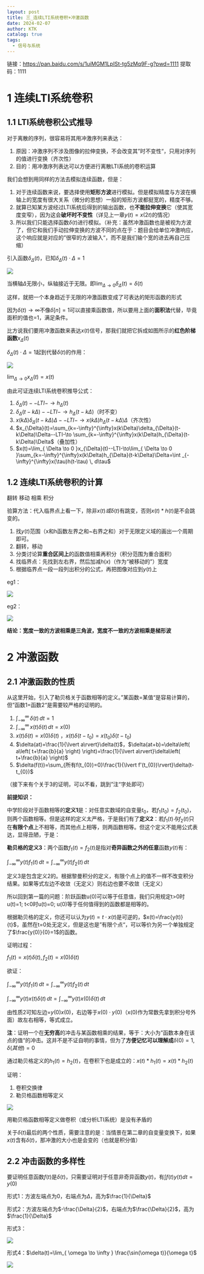 ```yaml
---
layout: post
title: 三_连续LTI系统卷积+冲激函数
date: 2024-02-07
author: KTK
catalog: true
tags:
  - 信号与系统
---
```


链接：https://pan.baidu.com/s/1uiMGM1LpISt-tg5zMq9F-g?pwd=1111 
提取码：1111

# 1 连续LTI系统卷积

## 1.1 LTI系统卷积公式推导

对于离散的序列，很容易将其用冲激序列来表达：

1. 原因：冲激序列不涉及图像的拉伸变换，不会改变其”时不变性“，只用对序列的值进行变换（齐次性）
2. 目的：用冲激序列表达可以方便进行离散LTI系统的卷积运算

我们会想到用同样的方法去模拟连续函数，但是：

1. 对于连续函数来说，要选择使用**矩形方波**进行模拟。但是模拟精度与方波在横轴上的宽度有很大关系（微分的思想）一般的矩形方波都挺宽的，精度不够。
2. 就算已知某方波经过LTI系统后得到的输出函数，也**不能拉伸变换**它（使其宽度变窄），因为这会**破坏时不变性**（详见上一章$y(t)=x(2t)$的情况）
3. 所以我们只能选择函数$\delta(t)$进行模拟。（补充：虽然冲激函数也是被视为方波了，但它和我们手动拉伸变换的方波不同的点在于：题目会给单位冲激响应，这个响应就是对应的”很窄的方波输入“，而不是我们输个宽的进去再自己压缩）

引入函数$\delta_{\Delta}(t)$，已知$\delta_{\Delta}(t)\cdot \Delta=1$

![](/img/冲激.png)

当横轴$\Delta$无限小，纵轴接近于无限。即$\lim_{ \Delta \to 0 }\delta_{\Delta}(t)=\delta(t)$

这样，就把一个本身趋近于无限的冲激函数变成了可表达的矩形函数的形式

因为$\delta(t)\to \infty$不像$\delta[n]=1$可以直接乘函数值，所以要用上面的**面积法**代替，毕竟面积的值也=1，满足条件。

比方说我们要用冲激函数来表达$x(t)$信号，那我们就把它拆成如图所示的**红色阶梯函数**$x_{\Delta}(t)$

$\delta_{\Delta}(t)\cdot \Delta=1$起到代替$\delta(t)$的作用：

![](/img/红色阶梯.png)

$\lim_{ \Delta \to 0 }x_{\Delta}(t)=x(t)$

由此可证连续LTI系统卷积推导公式：

1. $\delta_{\Delta}(t)--LTI-\to h_{\Delta}(t)$
2. $\delta_{\Delta}(t-k\Delta)--LTI-\to h_{\Delta}(t-k\Delta)$（时不变）
3. $x(k\Delta)\delta_{\Delta}(t-k\Delta)\Delta--LTI-\to x(k\Delta)h_{\Delta}(t-k\Delta)\Delta$（齐次性）
4. $x_{\Delta}(t)=\sum_{k=-\infty}^{\infty}x(k\Delta)\delta_{\Delta}(t-k\Delta)\Delta--LTI-\to \sum_{k=-\infty}^{\infty}x(k\Delta)h_{\Delta}(t-k\Delta)\Delta$（叠加性）
5. $x(t)=\lim_{ \Delta \to 0 }x_{\Delta}(t)--LTI-\to\lim_{ \Delta \to 0 }\sum_{k=-\infty}^{\infty}x(k\Delta)h_{\Delta}(t-k\Delta)\Delta=\int _{-\infty}^{\infty}x(\tau)h(t-\tau) \, d\tau$

## 1.2 连续LTI系统卷积的计算

翻转 移动 相乘 积分

验算方法：代入临界点上看一下，除非$x(t)或\delta(t)$有跳变，否则$x(t)*h(t)$是不会跳变的。

1. 找$y(t)$范围（x和h函数左界之和~右界之和）对于无限定义域的画出一个周期即可。
2. 翻转，移动
3. 分类讨论算**重合区间上**的函数值相乘再积分（积分范围为重合面积）
4. 找临界点：先找到左右界，然后加减$h(x)$（作为“被移动的”）宽度
5. 根据临界点一段一段列出积分的公式，再把图像对应到$y(t)$上

eg1：

![](/img/卷积计算1.png)

eg2：

![](/img/卷积计算2.png)

**结论：宽度一致的方波相乘是三角波，宽度不一致的方波相乘是梯形波**

# 2 冲激函数

## 2.1 冲激函数的性质

从这里开始，引入了勒贝格关于函数相等的定义。”某函数=某值“是容易计算的，但”函数1=函数2“是需要较严格的证明的。

1. $\int _{-\infty}^\infty \,\delta(t)\,dt=1$
2. $\int _{-\infty}^\infty \,x(t)\delta(t)\,dt=x(0)$ 
3. $x(t)\delta(t)=x(0)\delta(t)$ ，$x(t)\delta(t-t_{0})=x(t_{0})\delta(t-t_{0})$
4. $\delta(at)=\frac{1}{\lvert a\rvert}\delta(t)$，$\delta(at+b)=\delta\left( a\left( t+\frac{b}{a} \right) \right)=\frac{1}{\lvert a\rvert}\delta\left( t+\frac{b}{a} \right)$
5. $\delta(f(t))=\sum_{所有f(t_{0})=0}\frac{1}{\lvert f'(t_{0})\rvert}\delta(t-t_{0})$

（接下来有个关于3的证明，可以不看，跳到”注“字处即可）

**前提知识：**

中学阶段对于函数相等的**定义1**是：对任意实数域的自变量$t_{0}$，若$f_{1}(t_{0})=f_{2}(t_{0})$，则两个函数相等。但是这样的定义太严格，于是我们有了**定义2**：若$f_{1}(t)与f_{2}(t)$只在**有限个点**上不相等，而其他点上相等，则两函数相等。但这个定义不能用公式表达，显得丑陋，于是：

**勒贝格的定义3**：两个函数$f_{1}(t)=f_{2}(t)$是指对**奇异函数之外的任意**函数$y(t)$有：

$\int_{-\infty}^{\infty}y(t)f_{1}(t)\, dt=\int_{-\infty}^{\infty}y(t)f_{2}(t)\, dt$

定义3是包含定义2的。根据黎曼积分的定义，有限个点上的值不一样不改变积分结果。如果等式左边不收敛（无定义）则右边也要不收敛（无定义）

所以回到第一篇的问题：阶跃函数u(0)可以等于任意值，我们只用规定t>0时u(t)=1; t<0时u(t)=0; u(0)等于任何值得到的函数都是相等的。

根据勒贝格的定义，你还可以认为$y(t)=t\cdot x(t)$是可逆的，$x(t)=\frac{y(t)}{t}$，虽然在t=0处无定义，但是这也是”有限个点“，可以等价为另一个单独规定了$\frac{y(0)}{0}=1$的函数。

证明过程：

$f_{1}(t)=x(t)\delta(t),f_{2}(t)=x(0)\delta(t)$

欲证：

$\int_{-\infty}^{\infty}  y(t)f_{1}(t)\, dt=\int_{-\infty}^{\infty}  y(t)f_{2}(t)\, dt$

$\int_{-\infty}^{\infty}  y(t)x(t)\delta(t)\, dt=\int_{-\infty}^{\infty}  y(t)x(0)\delta(t)\, dt$

由性质2可知左边=$y(0)x(0)$，右边等于$x(0)\cdot y(0)$（x(0)作为常数先拿到积分号外面）故左右相等，等式成立。

**注**：证明一个在**无穷高**的冲击与某函数相乘的结果，等于：大小为”函数本身在该点的值“的冲击。这并不是不证自明的事情，但为了**方便记忆可以理解成**$\delta(0)=1,\delta(其他)=0$



通过勒贝格定义的$h_{1}(t)=h_{2}(t)$，在卷积下也是成立的：$x(t)\ast h_{1}(t)=x(t)\ast h_{2}(t)$

证明：

1. 卷积交换律
2. 勒贝格函数相等定义

![](/img/证明.png)

用勒贝格函数相等定义做卷积（或分析LTI系统）是没有矛盾的

关于$\delta(t)$最后的两个性质，需要注意的是：当情景在第二章的自变量变换下，如果$x(t)$含有$\delta(t)$，那冲激的大小也是会变的（也就是积分值）

## 2.2 冲击函数的多样性

要证明任意函数$f(t)$是$\delta(t)$，只需要证明对于任意非奇异函数$y(t)$，有$\int  f(t)y(t)dt=y(0)$

形式1：方波左端点为0，右端点为$\Delta$，高为$\frac{1}{\Delta}$

形式2：方波左端点为$-\frac{\Delta}{2}$，右端点为$\frac{\Delta}{2}$，高为$\frac{1}{\Delta}$

形式3：

![](/img/冲激函数3.png)

形式4：$\delta(t)=\lim_{ \omega  \to \infty } \frac{\sin(\omega t)}{\omega t}$

![](/img/冲激函数4.png)


